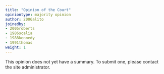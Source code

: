 ```yaml
---
title: "Opinion of the Court"
opiniontype: majority opinion
author: 2006alito
joinedby:
- 2005roberts
- 1986scalia
- 1988kennedy
- 1991thomas
weight: 1
---
```

This opinion does not yet have a summary. To submit one, please contact the site administrator.